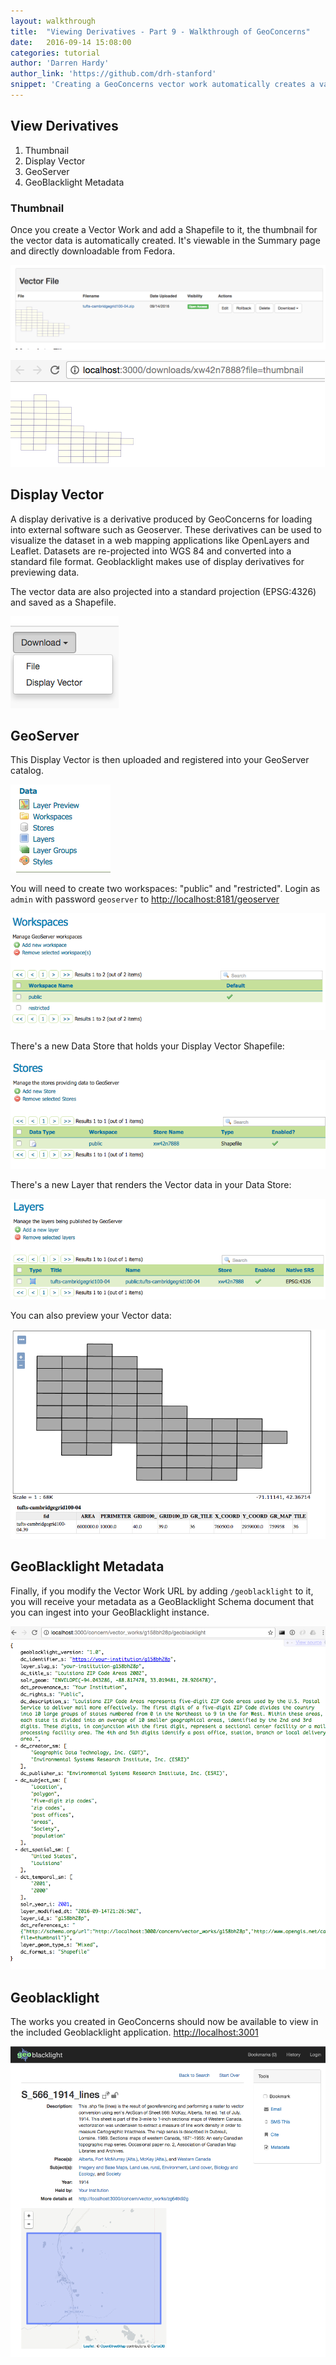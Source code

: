 ```yaml
---
layout: walkthrough
title:  "Viewing Derivatives - Part 9 - Walkthrough of GeoConcerns"
date:   2016-09-14 15:08:00
categories: tutorial
author: 'Darren Hardy'
author_link: 'https://github.com/drh-stanford'
snippet: 'Creating a GeoConcerns vector work automatically creates a variety of deriviative files. Created as part of a tutorial series given as Walkthrough of GeoConcerns'
---
```


## View Derivatives
  1. Thumbnail
  1. Display Vector
  1. GeoServer
  1. GeoBlacklight Metadata


### Thumbnail

Once you create a Vector Work and add a Shapefile to it, the thumbnail for the vector data is automatically created. It's viewable in the Summary page and directly downloadable from Fedora.

![Summary with thumbnail](/images/VectorFileSet_Summary.png)

![Direct access to thumbnail](/images/VectorFileSet_Thumbnail.png)


## Display Vector

A display derivative is a derivative produced by GeoConcerns for loading into external software such as Geoserver. These derivatives can be used to visualize the dataset in a web mapping applications like OpenLayers and Leaflet. Datasets are re-projected into WGS 84 and converted into a standard file format. Geoblacklight makes use of display derivatives for previewing data.

The vector data are also projected into a standard projection (EPSG:4326) and saved as a Shapefile.

![Direct download to Display Vector](/images/VectorFileSet_DisplayVector.png)

## GeoServer

This Display Vector is then uploaded and registered into your GeoServer catalog.

![GeoServer Workspaces](/images/GeoServer_DataMenu.png)

You will need to create two workspaces: "public" and "restricted". Login as `admin` with password `geoserver` to [http://localhost:8181/geoserver](http://localhost:8181/geoserver)

![GeoServer Workspaces](/images/GeoServer_Workspaces.png)

There's a new Data Store that holds your Display Vector Shapefile:

![GeoServer Workspaces](/images/GeoServer_DataStores.png)

There's a new Layer that renders the Vector data in your Data Store:

![GeoServer Workspaces](/images/GeoServer_Layers.png)

You can also preview your Vector data:

![GeoServer Workspaces](/images/GeoServer_VectorView.png)

## GeoBlacklight Metadata

Finally, if you modify the Vector Work URL by adding `/geoblacklight` to it, you will
receive your metadata as a GeoBlacklight Schema document that you can ingest into your GeoBlacklight instance.

![GeoBlacklight Export](/images/VectorWork_GeoBlacklight.png)

## Geoblacklight

The works you created in GeoConcerns should now be available to view in the included Geoblacklight application. [http://localhost:3001](http://localhost:3001)

![Geoblacklight](/images/geoblacklight.png)


